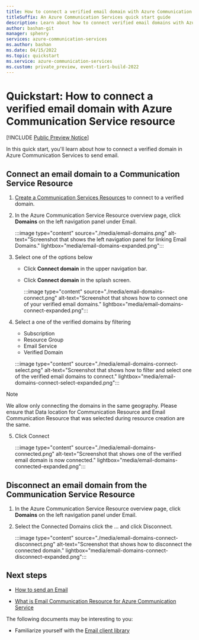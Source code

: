 ```yaml
---
title: How to connect a verified email domain with Azure Communication Service resource
titleSuffix: An Azure Communication Services quick start guide
description: Learn about how to connect verified email domains with Azure Communication Services Resource.
author: bashan-git
manager: sphenry
services: azure-communication-services
ms.author: bashan
ms.date: 04/15/2022
ms.topic: quickstart
ms.service: azure-communication-services
ms.custom: private_preview, event-tier1-build-2022
---
```

# Quickstart: How to connect a verified email domain with Azure Communication Service resource

[!INCLUDE [Public Preview Notice](../../includes/public-preview-include.md)]

In this quick start, you'll learn about how to connect a verified domain in Azure Communication Services to send email.

## Connect an email domain to a Communication Service Resource

1. [Create a Communication Services Resources](../create-communication-resource.md) to connect to a verified domain.
2. In the Azure Communication Service Resource overview page, click **Domains** on the left navigation panel under Email.

    :::image type="content" source="./media/email-domains.png" alt-text="Screenshot that shows the left navigation panel for linking Email Domains." lightbox="media/email-domains-expanded.png":::

3. Select one of the options below
    - Click **Connect domain** in the upper navigation bar.
    - Click **Connect domain** in the splash screen.
     
        :::image type="content" source="./media/email-domains-connect.png" alt-text="Screenshot that shows how to connect one of your verified email domains." lightbox="media/email-domains-connect-expanded.png":::
4. Select a one of the verified domains by filtering 
    - Subscription
    - Resource Group
    - Email Service
    - Verified Domain
    
    :::image type="content" source="./media/email-domains-connect-select.png" alt-text="Screenshot that shows how to filter and select one of the verified email domains to connect." lightbox="media/email-domains-connect-select-expanded.png":::
> [!Note]
> We allow only connecting the domains in the same geography. Please ensure that Data location for Communication Resource and Email Communication Resource that was selected during resource creation are the same.

5. Click Connect
 
    :::image type="content" source="./media/email-domains-connected.png" alt-text="Screenshot that shows one of the verified email domain is now connected." lightbox="media/email-domains-connected-expanded.png":::

## Disconnect an email domain from the Communication Service Resource

1. In the Azure Communication Service Resource overview page, click **Domains** on the left navigation panel under Email.
2. Select the Connected Domains click the ... and click Disconnect.  

    :::image type="content" source="./media/email-domains-connect-disconnect.png" alt-text="Screenshot that shows how to disconnect the connected domain." lightbox="media/email-domains-connect-disconnect-expanded.png":::


## Next steps

* [How to send an Email](../../quickstarts/email/send-email.md)

* [What is Email Communication Resource for Azure Communication Service](../../concepts/email/prepare-email-communication-resource.md)


The following documents may be interesting to you:

- Familiarize yourself with the [Email client library](../../concepts/email/sdk-features.md)
